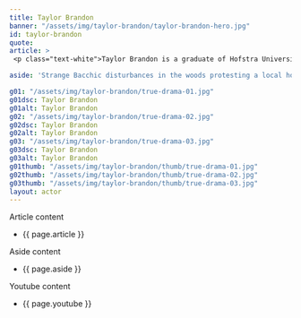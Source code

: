```yaml
---
title: Taylor Brandon
banner: "/assets/img/taylor-brandon/taylor-brandon-hero.jpg"
id: taylor-brandon
quote: 
article: >
 <p class="text-white">Taylor Brandon is a graduate of Hofstra University the William Esper Studio in NYC. He plays Ray Wax, the head of movie security, in True Drama. It’s a job that keeps him up at night because as he explains to Officer Walsh, “Movies like this, bring out the nuts.” Taylor explains, “This is a smart film that blurs the lines between movie violence and real violence to get you thinking about the role drama should play. I loved playing the terrified head of security.”  </p>

aside: 'Strange Bacchic disturbances in the woods protesting a local horror movie prompt a police investigation. A shadowy figure emerges.  Calling himself the God of Drama, he believes that he can achieve the seemingly impossible goal of returning drama to its original purpose – of preparing citizens for leadership in democracy. As the horror movie spirals out of control, and the Bacchae are consumed in violence - can officer Ailish Walsh discern the truth before a gruesome Greek drama unfolds? <br><br> Director James Thomas creates a Greek tragedy for our time. A horror story that looks at the original role of drama – as the companion invention of democracy – to shed light on how modern media is still working in our lives, in hidden ways, to rip us apart. True Drama is an alarm – a rare moment of clarity – a terrifying jolt - and an invitation to enjoy the true transcendental power of drama to help us envision a better Democracy. '

g01: "/assets/img/taylor-brandon/true-drama-01.jpg"
g01dsc: Taylor Brandon
g01alt: Taylor Brandon 
g02: "/assets/img/taylor-brandon/true-drama-02.jpg"
g02dsc: Taylor Brandon  
g02alt: Taylor Brandon 
g03: "/assets/img/taylor-brandon/true-drama-03.jpg"
g03dsc: Taylor Brandon
g03alt: Taylor Brandon
g01thumb: "/assets/img/taylor-brandon/thumb/true-drama-01.jpg"
g02thumb: "/assets/img/taylor-brandon/thumb/true-drama-02.jpg"
g03thumb: "/assets/img/taylor-brandon/thumb/true-drama-03.jpg"
layout: actor
---
```


Article content
* {{ page.article }}

Aside content
* {{ page.aside }}

Youtube content
* {{ page.youtube }}

